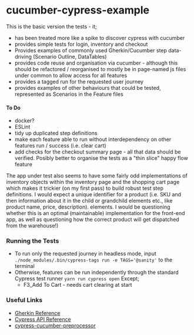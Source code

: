 # cucumber-cypress-example
This is the basic version the tests - it; 
- has been treated more like a spike to discover cypress with cucumber
- provides simple tests for login, inventory and checkout
- Provides examples of commonly used Gherkin/Cucumber step data-driving (Scenario Outline, DataTables)
- provides code reuse and organisation via cucumber - although this should be refactored / reorganised to mostly be in page-named js files under common to allow access for all features
- provides a tagged run for the requested user journey
- provides examples of other behaviours that could be tested, represented as Scenarios in the Feature files
 
#### To Do
- docker?
- ESLint
- tidy up duplicated step definitions
- make each feature able to run without interdependency on other features run / success (i.e. clear cart) 
- add checks for the checkout summary page - all that data should be verified. Posibly better to organise the tests as a "thin slice" happy flow feature

The app under test also seems to have some fairly odd implementations of inventory objects within the inventory page and the shopping cart page which makes it trickier (on my first pass) to build robust test step definitions. I would expect a unique identifier for a product (i.e. SKU and then information about it in the child or grandchild elements etc., like product name, price, description). elements. I would be questioning whether this is an optimal (maintainable) implementation for the front-end app, as well as questioning how the correct product will get dispatched from the warehouse!) 




### Running the Tests
* To run only the requested journey in headless mode, input `./node_modules/.bin/cypress-tags run -e TAGS='@sanity'` to the terminal
* Otherwise, features can be run independently through the standard Cypress test runner  `yarn run cypress open` Except;
    * F3_Add To Cart - needs cart clearing at start
 
 

### Useful Links

- [Gherkin Reference](https://cucumber.io/docs/gherkin/reference/)
- [Cypress API Reference](https://docs.cypress.io/api/api/table-of-contents.html)
- [cypress-cucumber-preprocessor](https://github.com/TheBrainFamily/cypress-cucumber-preprocessor)
